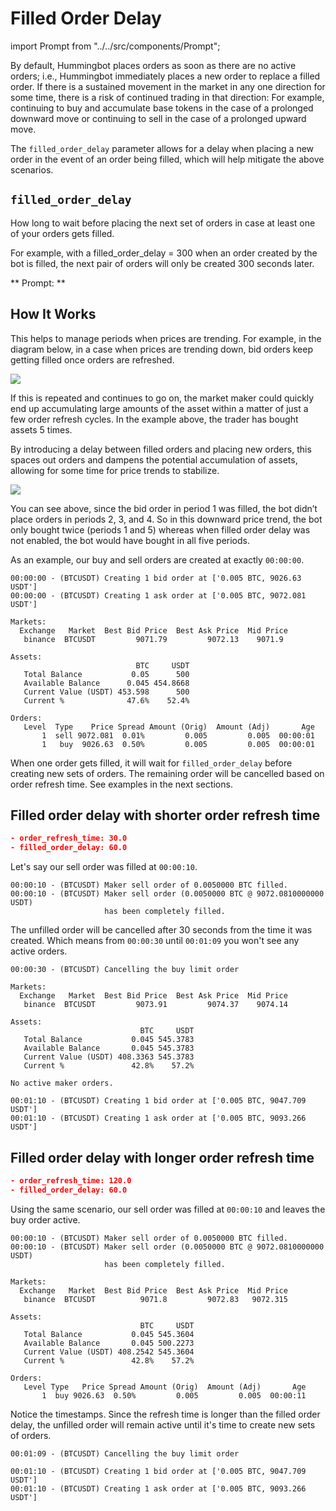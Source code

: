 # Filled Order Delay

import Prompt from "../../src/components/Prompt";

By default, Hummingbot places orders as soon as there are no active orders; i.e., Hummingbot immediately places a new order to replace a filled order. If there is a sustained movement in the market in any one direction for some time, there is a risk of continued trading in that direction: For example, continuing to buy and accumulate base tokens in the case of a prolonged downward move or continuing to sell in the case of a prolonged upward move.

The `filled_order_delay` parameter allows for a delay when placing a new order in the event of an order being filled, which will help mitigate the above scenarios.

## `filled_order_delay`

How long to wait before placing the next set of orders in case at least one of your orders gets filled.

For example, with a filled_order_delay = 300 when an order created by the bot is filled, the next pair of orders will only be created 300 seconds later.

** Prompt: **

<Prompt
  prompt="How long do you want to wait before placing the next order if your order gets filled (in seconds)?"
  response=">>> 300"
/>

## How It Works

This helps to manage periods when prices are trending. For example, in the diagram below, in a case when prices are trending down, bid orders keep getting filled once orders are refreshed.

![](/img/Filled-order-delay.png)

If this is repeated and continues to go on, the market maker could quickly end up accumulating large amounts of the asset within a matter of just a few order refresh cycles. In the example above, the trader has bought assets 5 times.

By introducing a delay between filled orders and placing new orders, this spaces out orders and dampens the potential accumulation of assets, allowing for some time for price trends to stabilize.

![](img/filled_order-delay-enabled.png)

You can see above, since the bid order in period 1 was filled, the bot didn’t place orders in periods 2, 3, and 4. So in this downward price trend, the bot only bought twice (periods 1 and 5) whereas when filled order delay was not enabled, the bot would have bought in all five periods.

As an example, our buy and sell orders are created at exactly `00:00:00`.

```
00:00:00 - (BTCUSDT) Creating 1 bid order at ['0.005 BTC, 9026.63 USDT']
00:00:00 - (BTCUSDT) Creating 1 ask order at ['0.005 BTC, 9072.081 USDT']
```

```
Markets:
  Exchange   Market  Best Bid Price  Best Ask Price  Mid Price
   binance  BTCUSDT         9071.79         9072.13    9071.9

Assets:
                            BTC     USDT
   Total Balance           0.05      500
   Available Balance      0.045 454.8668
   Current Value (USDT) 453.598      500
   Current %              47.6%    52.4%

Orders:
   Level  Type    Price Spread Amount (Orig)  Amount (Adj)       Age
       1  sell 9072.081  0.01%         0.005         0.005  00:00:01
       1   buy  9026.63  0.50%         0.005         0.005  00:00:01
```

When one order gets filled, it will wait for `filled_order_delay` before creating new sets of orders. The remaining order will be cancelled based on order refresh time. See examples in the next sections.

## Filled order delay with shorter order refresh time

```json
- order_refresh_time: 30.0
- filled_order_delay: 60.0
```

Let's say our sell order was filled at `00:00:10`.

```
00:00:10 - (BTCUSDT) Maker sell order of 0.0050000 BTC filled.
00:00:10 - (BTCUSDT) Maker sell order (0.0050000 BTC @ 9072.0810000000 USDT)
                     has been completely filled.
```

The unfilled order will be cancelled after 30 seconds from the time it was created. Which means from `00:00:30` until `00:01:09` you won't see any active orders.

```
00:00:30 - (BTCUSDT) Cancelling the buy limit order
```

```
Markets:
  Exchange   Market  Best Bid Price  Best Ask Price  Mid Price
   binance  BTCUSDT         9073.91         9074.37    9074.14

Assets:
                             BTC     USDT
   Total Balance           0.045 545.3783
   Available Balance       0.045 545.3783
   Current Value (USDT) 408.3363 545.3783
   Current %               42.8%    57.2%

No active maker orders.
```

```
00:01:10 - (BTCUSDT) Creating 1 bid order at ['0.005 BTC, 9047.709 USDT']
00:01:10 - (BTCUSDT) Creating 1 ask order at ['0.005 BTC, 9093.266 USDT']
```

## Filled order delay with longer order refresh time

```json
- order_refresh_time: 120.0
- filled_order_delay: 60.0
```

Using the same scenario, our sell order was filled at `00:00:10` and leaves the buy order active.

```
00:00:10 - (BTCUSDT) Maker sell order of 0.0050000 BTC filled.
00:00:10 - (BTCUSDT) Maker sell order (0.0050000 BTC @ 9072.0810000000 USDT)
                     has been completely filled.
```

```
Markets:
  Exchange   Market  Best Bid Price  Best Ask Price  Mid Price
   binance  BTCUSDT          9071.8         9072.83   9072.315

Assets:
                             BTC     USDT
   Total Balance           0.045 545.3604
   Available Balance       0.045 500.2273
   Current Value (USDT) 408.2542 545.3604
   Current %               42.8%    57.2%

Orders:
   Level Type   Price Spread Amount (Orig)  Amount (Adj)       Age
       1  buy 9026.63  0.50%         0.005         0.005  00:00:11
```

Notice the timestamps. Since the refresh time is longer than the filled order delay, the unfilled order will remain active until it's time to create new sets of orders.

```
00:01:09 - (BTCUSDT) Cancelling the buy limit order
```

```
00:01:10 - (BTCUSDT) Creating 1 bid order at ['0.005 BTC, 9047.709 USDT']
00:01:10 - (BTCUSDT) Creating 1 ask order at ['0.005 BTC, 9093.266 USDT']
```

